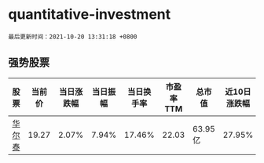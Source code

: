 # quantitative-investment

`最后更新时间：2021-10-20 13:31:18 +0800`

## 强势股票

|股票|当前价|当日涨跌幅|当日振幅|当日换手率|市盈率TTM|总市值|近10日涨跌幅|
|----|----|----|----|----|----|----|----|
|[华尔泰](https://xueqiu.com/S/SZ001217)|19.27|2.07%|7.94%|17.46%|22.03|63.95亿|27.95%|

